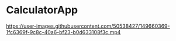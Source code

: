 # CalculatorApp


https://user-images.githubusercontent.com/50538427/149660369-1fc6369f-9c8c-40a6-bf23-b0d633108f3c.mp4
